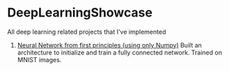 # DeepLearningShowcase
All deep learning related projects that I've implemented
1. [Neural Network from first principles (using only Numpy)](https://github.com/prith189/DeepLearningShowcase/tree/master/FirstPrinciples)
   Built an architecture to initialize and train a fully connected network. Trained on MNIST images.
